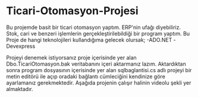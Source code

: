 # Ticari-Otomasyon-Projesi

Bu projemde basit bir ticari otomasyon yaptım. ERP'nin  ufağı diyebiliriz. Stok, cari ve benzeri işlemlerin gerçekleştirilebildiği bir program yaptım. Bu Proje de hangi
teknolojileri kullandığıma gelecek olursak;
-ADO.NET
-Devexpress


Projeyi denemek istiyorsanız proje içerisinde yer alan Dbo.TicariOtomasyon.bak veritabanını içeri aktarmanız lazım. Aktardıktan sonra program dosyasının içerisinde yer alan
sqlbaglantisi.cs adlı projeyi bir metin editörü ile açıp oradaki bağlantı cümleciğini kendinize göre ayarlamanız gerekmektedir. Aşağıda projenin çalışır halinin videolu şekli yer
almaktadır. 

